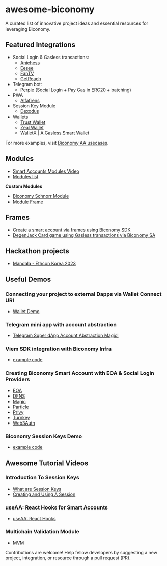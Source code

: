 # awesome-biconomy
A curated list of innovative project ideas and essential resources for leveraging Biconomy.


## Featured Integrations
- Social Login & Gasless transactions:
   - [Anichess](https://anichess.com/)
   - [Eesee](https://eesee.io/)
   - [FanTV](https://fantv.world/)
   - [GetReach](https://app.getreach.xyz/)
- Telegram bot:
   - [Perpie](https://www.perpie.io/) (Social Login + Pay Gas in ERC20 + batching)
- PWA
   - [Alfafrens](https://www.alfafrens.com/)
- Session Key Module
   - [Dexodus](https://dexodus.xyz/)
- Wallets
   - [Trust Wallet](https://trustwallet.com/)
   - [Zeal Wallet](https://www.zeal.app/)
   - [WalletX | A Gasless Smart Wallet](https://getwalletx.com/)

For more examples, visit [Biconomy AA usecases](https://biconomy.notion.site/Biconomy-AA-Use-cases-Examples-7c8f7ff3774848d3a0591bc248646bad).

## Modules
- [Smart Accounts Modules Video](https://www.youtube.com/watch?v=A3XfF3N7x1A)
- [Modules list](https://wallet-ecosystem.notion.site/Smart-Account-Modules-8873025da42c49648bfe03bf980c89d6)

**Custom Modules**
- [Biconomy Schnorr Module](https://github.com/0xrhsmt/biconomy-schnorr-module/tree/main)
- [Module Frame](https://github.com/Destiner/module-frame)

## Frames
- [Create a smart account via frames using Biconomy SDK](https://github.com/bcnmy/frames)
- [DegenJack Card game using Gasless transactions via Biconomy SA](https://warpcast.com/abhishekkumar/0x842296e5)

## Hackathon projects 
- [Mandala - Ethcon Korea 2023](https://github.com/EthconKorea2023/mandala)

## Useful Demos
   ### Connecting your project to external Dapps via Wallet Connect URI
   - [Wallet Demo](https://github.com/WalletConnect/web-examples/tree/main/advanced/wallets/react-wallet-v2)
   ### Telegram mini app with account abstraction
   - [Telegram Super dApp Account Abstraction Magic!](https://github.com/andreykobal/telegram-mini-app-aa)
   ### Viem SDK integration with Biconomy Infra
   - [example code](https://gist.github.com/himanshugarg06/83327aaa1339efda42806e66143aa5c3)
   ### Creating Biconomy Smart Account with EOA & Social Login Providers
   - [EOA](https://github.com/bcnmy/biconomy_eoa_example)
   - [DFNS](https://github.com/dfns/dfns-sdk-ts/tree/m/examples/libs/viem/biconomy-aa-gasless)
   - [Magic](https://github.com/bcnmy/biconomy_magic_example)
   - [Particle](https://github.com/bcnmy/biconomy_particle_example)
   - [Privy](https://github.com/bcnmy/biconomy_privy_example)
   - [Turnkey](https://github.com/bcnmy/biconomy_turnkey_example)
   - [Web3Auth](https://github.com/bcnmy/biconomy_web3auth_example)
   ### Biconomy Session Keys Demo
   - [example code](https://github.com/bcnmy/biconomy_sessions_example)

## Awesome Tutorial Videos
   ### Introduction To Session Keys
   - [What are Session Keys](https://www.youtube.com/watch?v=4yBKLZxtx_k&t=54s)
   - [Creating and Using A Session](https://www.youtube.com/watch?v=PyBwc8Nigx0&t=1011s)
   ### useAA: React Hooks for Smart Accounts
   - [useAA: React Hooks](https://www.youtube.com/watch?v=pSD0qPlXtgU)
   ### Multichain Validation Module
   - [MVM](https://www.loom.com/share/3a345810ec0047b4a0797449015d428f)


Contributions are welcome! Help fellow developers by suggesting a new project, integration, or resource through a pull request (PR).
